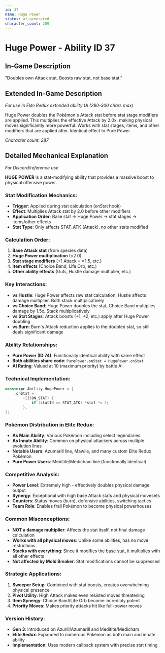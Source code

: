 ```yaml
---
id: 37
name: Huge Power
status: ai-generated
character_count: 289
---
```


# Huge Power - Ability ID 37

## In-Game Description
"Doubles own Attack stat. Boosts raw stat, not base stat."

## Extended In-Game Description
*For use in Elite Redux extended ability UI (280-300 chars max)*

Huge Power doubles the Pokémon's Attack stat before stat stage modifiers are applied. This multiplies the effective Attack by 2.0x, making physical moves significantly more powerful. Works with stat stages, items, and other modifiers that are applied after. Identical effect to Pure Power.

*Character count: 287*

## Detailed Mechanical Explanation
*For Discord/reference use*

**HUGE POWER** is a stat-modifying ability that provides a massive boost to physical offensive power.

### Stat Modification Mechanics:
- **Trigger**: Applied during stat calculation (onStat hook)
- **Effect**: Multiplies Attack stat by 2.0 before other modifiers
- **Application Order**: Base stat → Huge Power → stat stages → items/other effects
- **Stat Type**: Only affects STAT_ATK (Attack), no other stats modified

### Calculation Order:
1. **Base Attack stat** (from species data)
2. **Huge Power multiplication** (×2.0)
3. **Stat stage modifiers** (+1 Attack = ×1.5, etc.)
4. **Item effects** (Choice Band, Life Orb, etc.)
5. **Other ability effects** (Guts, Hustle damage multiplier, etc.)

### Key Interactions:
- **vs Hustle**: Huge Power affects raw stat calculation, Hustle affects damage multiplier. Both stack multiplicatively
- **vs Choice Band**: Huge Power doubles the stat, Choice Band multiplies damage by 1.5x. Stack multiplicatively
- **vs Stat Stages**: Attack boosts (+1, +2, etc.) apply after Huge Power doubling
- **vs Burn**: Burn's Attack reduction applies to the doubled stat, so still deals significant damage

### Ability Relationships:
- **Pure Power (ID 74)**: Functionally identical ability with same effect
- **Both abilities share code**: `PurePower.onStat = HugePower.onStat`
- **AI Rating**: Valued at 10 (maximum priority) by battle AI

### Technical Implementation:
```c
constexpr Ability HugePower = {
    .onStat =
        +[](ON_STAT) {
            if (statId == STAT_ATK) *stat *= 2;
        },
};
```

### Pokémon Distribution in Elite Redux:
- **As Main Ability**: Various Pokémon including select legendaries
- **As Innate Ability**: Common on physical attackers across multiple evolution lines
- **Notable Users**: Azumarill line, Mawile, and many custom Elite Redux Pokémon
- **Pure Power Users**: Meditite/Medicham line (functionally identical)

### Competitive Analysis:
- **Power Level**: Extremely high - effectively doubles physical damage output
- **Synergy**: Exceptional with high base Attack stats and physical movesets
- **Counters**: Status moves (burn), defensive abilities, switching tactics
- **Team Role**: Enables frail Pokémon to become physical powerhouses

### Common Misconceptions:
- **NOT a damage multiplier**: Affects the stat itself, not final damage calculation
- **Works with all physical moves**: Unlike some abilities, has no move restrictions
- **Stacks with everything**: Since it modifies the base stat, it multiplies with all other effects
- **Not affected by Mold Breaker**: Stat modifications cannot be suppressed

### Strategic Applications:
1. **Sweeper Setup**: Combined with stat boosts, creates overwhelming physical presence
2. **Pivot Utility**: High Attack makes even resisted moves threatening
3. **Item Synergy**: Choice Band/Life Orb become incredibly potent
4. **Priority Moves**: Makes priority attacks hit like full-power moves

### Version History:
- **Gen 3**: Introduced on Azurill/Azumarill and Meditite/Medicham
- **Elite Redux**: Expanded to numerous Pokémon as both main and innate ability
- **Implementation**: Uses modern callback system with precise stat timing